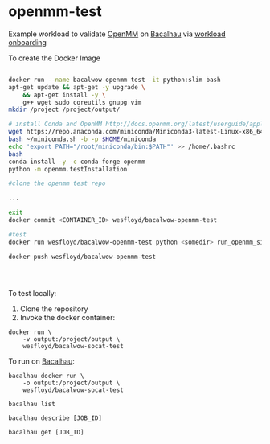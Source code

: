 # openmm-test

Example workload to validate [OpenMM](https://github.com/openmm/openmm) on [Bacalhau](bacalhau.org) via [workload onboarding](https://docs.bacalhau.org/getting-started/workload-onboarding)  


To create the Docker Image

```bash

docker run --name bacalwow-openmm-test -it python:slim bash
apt-get update && apt-get -y upgrade \
    && apt-get install -y \
    g++ wget sudo coreutils gnupg vim
mkdir /project /project/output/

# install Conda and OpenMM http://docs.openmm.org/latest/userguide/application/01_getting_started.html#installing-openmm 
wget https://repo.anaconda.com/miniconda/Miniconda3-latest-Linux-x86_64.sh -O ~/miniconda.sh
bash ~/miniconda.sh -b -p $HOME/miniconda
echo 'export PATH="/root/miniconda/bin:$PATH"' >> /home/.bashrc
bash
conda install -y -c conda-forge openmm
python -m openmm.testInstallation

#clone the openmm test repo

...

exit
docker commit <CONTAINER_ID> wesfloyd/bacalwow-openmm-test

#test
docker run wesfloyd/bacalwow-openmm-test python <somedir> run_openmm_simulation.py

docker push wesfloyd/bacalwow-openmm-test





```

To test locally:
1) Clone the repository
2) Invoke the docker container:
```
docker run \
	-v output:/project/output \
	wesfloyd/bacalwow-socat-test
```


To run on [Bacalhau](https://github.com/filecoin-project/bacalhau):
```
bacalhau docker run \
	-o output:/project/output \
	wesfloyd/bacalwow-socat-test

bacalhau list

bacalhau describe [JOB_ID]

bacalhau get [JOB_ID]
```

